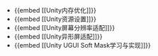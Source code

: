 - {{embed [[Unity内存优化]]}}
- {{embed [[Unity资源设置]]}}
- {{embed [[Unity屏幕分辨率适配]]}}
- {{embed [[Unity异形屏适配]]}}
- {{embed [[Unity UGUI Soft Mask学习与实现]]}}